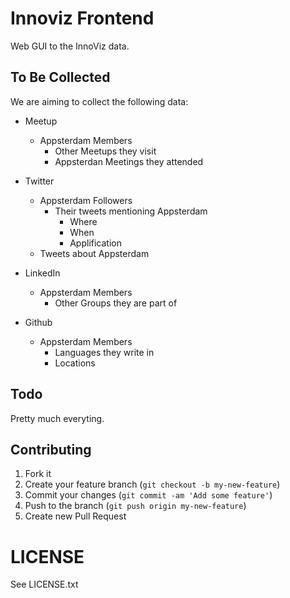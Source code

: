 # Innoviz Frontend

Web GUI to the InnoViz data.

## To Be Collected

We are aiming to collect the following data:

* Meetup
  * Appsterdam Members
    * Other Meetups they visit
    * Appsterdan Meetings they attended

* Twitter
  * Appsterdam Followers
    * Their tweets mentioning Appsterdam
      * Where
      * When
      * Applification
  * Tweets about Appsterdam

* LinkedIn
  * Appsterdam Members
    * Other Groups they are part of

* Github
  * Appsterdam Members
    * Languages they write in
    * Locations

## Todo

Pretty much everyting.

## Contributing

1. Fork it
2. Create your feature branch (`git checkout -b my-new-feature`)
3. Commit your changes (`git commit -am 'Add some feature'`)
4. Push to the branch (`git push origin my-new-feature`)
5. Create new Pull Request

# LICENSE

See LICENSE.txt

